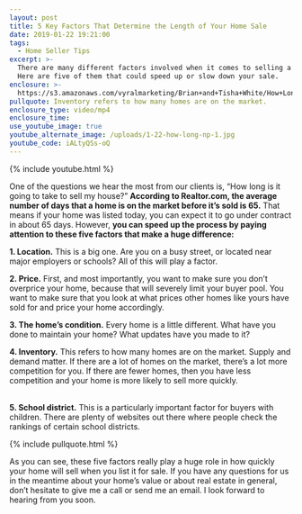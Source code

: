 ```yaml
---
layout: post
title: 5 Key Factors That Determine the Length of Your Home Sale
date: 2019-01-22 19:21:00
tags:
  - Home Seller Tips
excerpt: >-
  There are many different factors involved when it comes to selling a home.
  Here are five of them that could speed up or slow down your sale.
enclosure: >-
  https://s3.amazonaws.com/vyralmarketing/Brian+and+Tisha+White/How+Long+Will+it+Take+to+Sell+Your+Home_.mp4
pullquote: Inventory refers to how many homes are on the market.
enclosure_type: video/mp4
enclosure_time:
use_youtube_image: true
youtube_alternate_image: /uploads/1-22-how-long-np-1.jpg
youtube_code: iALtyQSs-oQ
---
```


{% include youtube.html %}

One of the questions we hear the most from our clients is, “How long is it going to take to sell my house?” **According to Realtor.com, the average number of days that a home is on the market before it’s sold is 65.** That means if your home was listed today, you can expect it to go under contract in about 65 days. However, **you can speed up the process by paying attention to these five factors that make a huge difference:**

**1. Location.** This is a big one. Are you on a busy street, or located near major employers or schools? All of this will play a factor.

**2. Price.** First, and most importantly, you want to make sure you don’t overprice your home, because that will severely limit your buyer pool. You want to make sure that you look at what prices other homes like yours have sold for and price your home accordingly.

**3. The home’s condition.** Every home is a little different. What have you done to maintain your home? What updates have you made to it?

**4. Inventory.** This refers to how many homes are on the market. Supply and demand matter. If there are a lot of homes on the market, there’s a lot more competition for you. If there are fewer homes, then you have less competition and your home is more likely to sell more quickly.

<br>**5. School district.** This is a particularly important factor for buyers with children. There are plenty of websites out there where people check the rankings of certain school districts.

{% include pullquote.html %}

As you can see, these five factors really play a huge role in how quickly your home will sell when you list it for sale. If you have any questions for us in the meantime about your home’s value or about real estate in general, don’t hesitate to give me a call or send me an email. I look forward to hearing from you soon.
